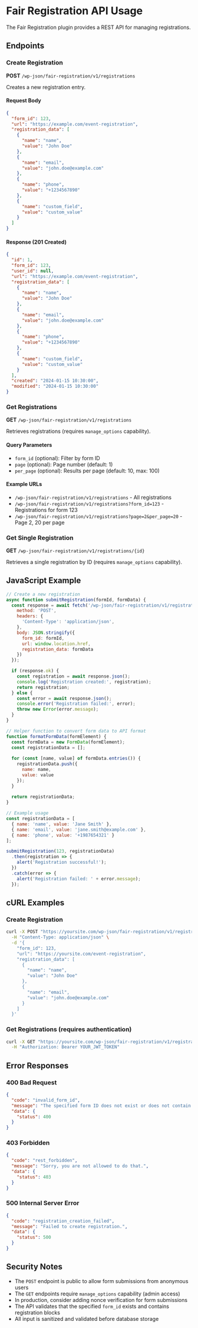 # Fair Registration API Usage

The Fair Registration plugin provides a REST API for managing registrations.

## Endpoints

### Create Registration
**POST** `/wp-json/fair-registration/v1/registrations`

Creates a new registration entry.

#### Request Body
```json
{
  "form_id": 123,
  "url": "https://example.com/event-registration",
  "registration_data": [
    {
      "name": "name",
      "value": "John Doe"
    },
    {
      "name": "email",
      "value": "john.doe@example.com"
    },
    {
      "name": "phone",
      "value": "+1234567890"
    },
    {
      "name": "custom_field",
      "value": "custom_value"
    }
  ]
}
```

#### Response (201 Created)
```json
{
  "id": 1,
  "form_id": 123,
  "user_id": null,
  "url": "https://example.com/event-registration",
  "registration_data": [
    {
      "name": "name",
      "value": "John Doe"
    },
    {
      "name": "email",
      "value": "john.doe@example.com"
    },
    {
      "name": "phone",
      "value": "+1234567890"
    },
    {
      "name": "custom_field",
      "value": "custom_value"
    }
  ],
  "created": "2024-01-15 10:30:00",
  "modified": "2024-01-15 10:30:00"
}
```

### Get Registrations
**GET** `/wp-json/fair-registration/v1/registrations`

Retrieves registrations (requires `manage_options` capability).

#### Query Parameters
- `form_id` (optional): Filter by form ID
- `page` (optional): Page number (default: 1)
- `per_page` (optional): Results per page (default: 10, max: 100)

#### Example URLs
- `/wp-json/fair-registration/v1/registrations` - All registrations
- `/wp-json/fair-registration/v1/registrations?form_id=123` - Registrations for form 123
- `/wp-json/fair-registration/v1/registrations?page=2&per_page=20` - Page 2, 20 per page

### Get Single Registration
**GET** `/wp-json/fair-registration/v1/registrations/{id}`

Retrieves a single registration by ID (requires `manage_options` capability).

## JavaScript Example

```javascript
// Create a new registration
async function submitRegistration(formId, formData) {
  const response = await fetch('/wp-json/fair-registration/v1/registrations', {
    method: 'POST',
    headers: {
      'Content-Type': 'application/json',
    },
    body: JSON.stringify({
      form_id: formId,
      url: window.location.href,
      registration_data: formData
    })
  });

  if (response.ok) {
    const registration = await response.json();
    console.log('Registration created:', registration);
    return registration;
  } else {
    const error = await response.json();
    console.error('Registration failed:', error);
    throw new Error(error.message);
  }
}

// Helper function to convert form data to API format
function formatFormData(formElement) {
  const formData = new FormData(formElement);
  const registrationData = [];
  
  for (const [name, value] of formData.entries()) {
    registrationData.push({
      name: name,
      value: value
    });
  }
  
  return registrationData;
}

// Example usage
const registrationData = [
  { name: 'name', value: 'Jane Smith' },
  { name: 'email', value: 'jane.smith@example.com' },
  { name: 'phone', value: '+1987654321' }
];

submitRegistration(123, registrationData)
  .then(registration => {
    alert('Registration successful!');
  })
  .catch(error => {
    alert('Registration failed: ' + error.message);
  });
```

## cURL Examples

### Create Registration
```bash
curl -X POST "https://yoursite.com/wp-json/fair-registration/v1/registrations" \
  -H "Content-Type: application/json" \
  -d '{
    "form_id": 123,
    "url": "https://yoursite.com/event-registration",
    "registration_data": [
      {
        "name": "name",
        "value": "John Doe"
      },
      {
        "name": "email",
        "value": "john.doe@example.com"
      }
    ]
  }'
```

### Get Registrations (requires authentication)
```bash
curl -X GET "https://yoursite.com/wp-json/fair-registration/v1/registrations?form_id=123" \
  -H "Authorization: Bearer YOUR_JWT_TOKEN"
```

## Error Responses

### 400 Bad Request
```json
{
  "code": "invalid_form_id",
  "message": "The specified form ID does not exist or does not contain a registration form.",
  "data": {
    "status": 400
  }
}
```

### 403 Forbidden
```json
{
  "code": "rest_forbidden",
  "message": "Sorry, you are not allowed to do that.",
  "data": {
    "status": 403
  }
}
```

### 500 Internal Server Error
```json
{
  "code": "registration_creation_failed",
  "message": "Failed to create registration.",
  "data": {
    "status": 500
  }
}
```

## Security Notes

- The `POST` endpoint is public to allow form submissions from anonymous users
- The `GET` endpoints require `manage_options` capability (admin access)
- In production, consider adding nonce verification for form submissions
- The API validates that the specified `form_id` exists and contains registration blocks
- All input is sanitized and validated before database storage